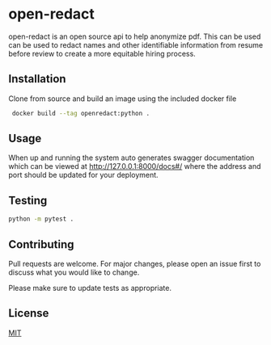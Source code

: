# open-redact

open-redact is an open source api to help anonymize pdf. This can be used can be used to redact names and other identifiable information from resume before review to create a more equitable hiring process. 

## Installation

Clone from source and build an image using the included docker file

```bash
 docker build --tag openredact:python .
```

## Usage

When up and running the system auto generates swagger documentation which can be viewed at http://127.0.0.1:8000/docs#/ where the address and port should be updated for your deployment.


## Testing

```bash
python -m pytest .
```

## Contributing
Pull requests are welcome. For major changes, please open an issue first to discuss what you would like to change.

Please make sure to update tests as appropriate.

## License
[MIT](https://choosealicense.com/licenses/mit/)